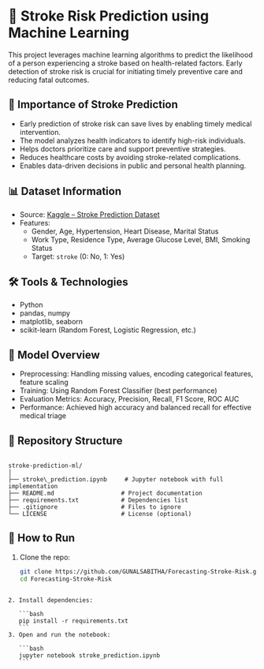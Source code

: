 # 🧠 Stroke Risk Prediction using Machine Learning

This project leverages machine learning algorithms to predict the likelihood of a person experiencing a stroke based on health-related factors. Early detection of stroke risk is crucial for initiating timely preventive care and reducing fatal outcomes.

## 📌 Importance of Stroke Prediction

- Early prediction of stroke risk can save lives by enabling timely medical intervention.  
- The model analyzes health indicators to identify high-risk individuals.  
- Helps doctors prioritize care and support preventive strategies.  
- Reduces healthcare costs by avoiding stroke-related complications.  
- Enables data-driven decisions in public and personal health planning.

## 📊 Dataset Information

- Source: [Kaggle – Stroke Prediction Dataset](https://www.kaggle.com/fedesoriano/stroke-prediction-dataset)
- Features:
  - Gender, Age, Hypertension, Heart Disease, Marital Status
  - Work Type, Residence Type, Average Glucose Level, BMI, Smoking Status
  - Target: `stroke` (0: No, 1: Yes)

## 🛠️ Tools & Technologies

- Python
- pandas, numpy
- matplotlib, seaborn
- scikit-learn (Random Forest, Logistic Regression, etc.)

## 🧪 Model Overview

- Preprocessing: Handling missing values, encoding categorical features, feature scaling
- Training: Using Random Forest Classifier (best performance)
- Evaluation Metrics: Accuracy, Precision, Recall, F1 Score, ROC AUC
- Performance: Achieved high accuracy and balanced recall for effective medical triage

## 📂 Repository Structure

```

stroke-prediction-ml/
│
├── stroke\_prediction.ipynb     # Jupyter notebook with full implementation
├── README.md                   # Project documentation
├── requirements.txt            # Dependencies list
├── .gitignore                  # Files to ignore
└── LICENSE                     # License (optional)

````

## 🚀 How to Run

1. Clone the repo:
   ```bash
   git clone https://github.com/GUNALSABITHA/Forecasting-Stroke-Risk.git
   cd Forecasting-Stroke-Risk
````

2. Install dependencies:

   ```bash
   pip install -r requirements.txt
   ```
3. Open and run the notebook:

   ```bash
   jupyter notebook stroke_prediction.ipynb
   ```






